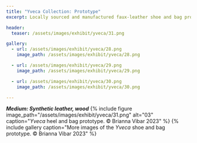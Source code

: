 ```yaml
---
title: "Yveca Collection: Prototype"
excerpt: Locally sourced and manufactured faux-leather shoe and bag prototype. Based on *Yveca* collection sketches.

header:
  teaser: /assets/images/exhibit/yveca/31.png

gallery:
  - url: /assets/images/exhibit/yveca/28.png
    image_path: /assets/images/exhibit/yveca/28.png

  - url: /assets/images/exhibit/yveca/29.png
    image_path: /assets/images/exhibit/yveca/29.png

  - url: /assets/images/exhibit/yveca/30.png
    image_path: /assets/images/exhibit/yveca/30.png

---
```

***Medium: Synthetic leather, wood***
{% include figure image_path="/assets/images/exhibit/yveca/31.png" alt="03" caption="<i>Yveca</i> heel and bag prototype. © Brianna Vibar 2023" %}
{% include gallery caption="More images of the <i>Yveca</i> shoe and bag prototype. © Brianna Vibar 2023" %}
